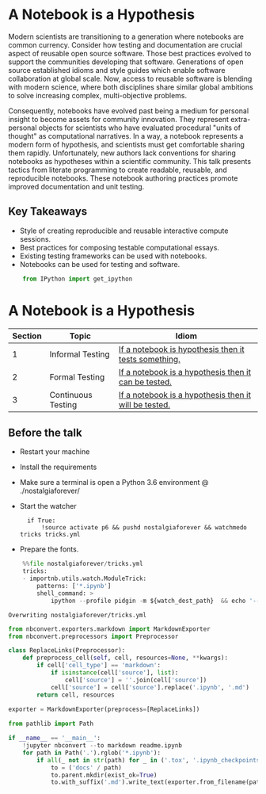 
# A Notebook is a Hypothesis

Modern scientists are transitioning to a generation where notebooks are common currency. Consider how testing and documentation are crucial aspect of reusable open source software. Those best practices evolved to support the communities developing that software. Generations of open source established idioms and style guides which enable software collaboration at global scale. Now, access to reusable software is blending with modern science, where both disciplines share similar global ambitions to solve increasing complex, multi-objective problems.

Consequently, notebooks have evolved past being a medium for personal insight to become assets for community innovation. They represent extra-personal objects for scientists who have evaluated procedural "units of thought" as computational narratives. In a way, a notebook represents a modern form of hypothesis, and scientists must get comfortable sharing them rapidly. Unfortunately, new authors lack conventions for sharing notebooks as hypotheses within a scientific community. This talk presents tactics from literate programming to create readable, reusable, and reproducible notebooks. These notebook authoring practices promote improved documentation and unit testing.

## Key Takeaways

* Style of creating reproducible and reusable interactive compute sessions.
* Best practices for composing testable computational essays.
* Existing testing frameworks can be used with notebooks.
* Notebooks can be used for testing and software.


```python
    from IPython import get_ipython
```

# A Notebook is a Hypothesis

|Section|Topic|Idiom|
|---|---|---|
| 1 | Informal Testing | [If a notebook is hypothesis then it tests something.](nostalgiaforever/informal.ipynb) |
| 2 | Formal Testing   | [If a notebook is a hypothesis then it can be tested.](nostalgiaforever/formal.ipynb) |
| 3 | Continuous Testing |  [If a notebook is a hypothesis then it will be tested.](nostalgiaforever/continuous.ipynb) |


## Before the talk

* Restart your machine
* Install the requirements
* Make sure a terminal is open a Python 3.6 environment @ ./nostalgiaforever/
* Start the watcher

        if True:
            !source activate p6 && pushd nostalgiaforever && watchmedo tricks tricks.yml
            
* Prepare the fonts.


```python
    %%file nostalgiaforever/tricks.yml
    tricks:
    - importnb.utils.watch.ModuleTrick:
        patterns: ['*.ipynb']
        shell_command: >
            ipython --profile pidgin -m ${watch_dest_path}  && echo '---'
```

    Overwriting nostalgiaforever/tricks.yml



```python
from nbconvert.exporters.markdown import MarkdownExporter
from nbconvert.preprocessors import Preprocessor
```


```python
class ReplaceLinks(Preprocessor):
    def preprocess_cell(self, cell, resources=None, **kwargs):
        if cell['cell_type'] == 'markdown':
            if isinstance(cell['source'], list):
                cell['source'] = ''.join(cell['source'])
            cell['source'] = cell['source'].replace('.ipynb', '.md')
        return cell, resources
    
exporter = MarkdownExporter(preprocess=[ReplaceLinks])
```


```python
from pathlib import Path

if __name__ == '__main__':
    !jupyter nbconvert --to markdown readme.ipynb
    for path in Path('.').rglob('*.ipynb'):
        if all(_ not in str(path) for _ in ('.tox', '.ipynb_checkpoints')):
            to = ('docs' / path)
            to.parent.mkdir(exist_ok=True)
            to.with_suffix('.md').write_text(exporter.from_filename(path)[0])

    

```
